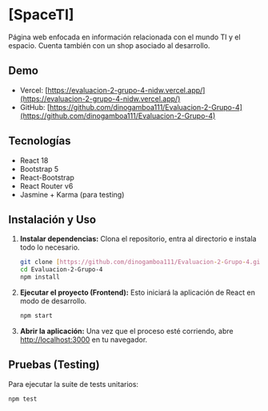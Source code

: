 # [SpaceTI]

Página web enfocada en información relacionada con el mundo TI y el espacio. Cuenta también con un shop asociado al desarrollo.

## Demo
- Vercel: [https://evaluacion-2-grupo-4-nidw.vercel.app/](https://evaluacion-2-grupo-4-nidw.vercel.app/)
- GitHub: [https://github.com/dinogamboa111/Evaluacion-2-Grupo-4](https://github.com/dinogamboa111/Evaluacion-2-Grupo-4)

## Tecnologías
- React 18
- Bootstrap 5
- React-Bootstrap
- React Router v6
- Jasmine + Karma (para testing)

## Instalación y Uso

1.  **Instalar dependencias:**
    Clona el repositorio, entra al directorio e instala todo lo necesario.
    ```bash
    git clone [https://github.com/dinogamboa111/Evaluacion-2-Grupo-4.git](https://github.com/dinogamboa111/Evaluacion-2-Grupo-4.git)
    cd Evaluacion-2-Grupo-4
    npm install
    ```

2.  **Ejecutar el proyecto (Frontend):**
    Esto iniciará la aplicación de React en modo de desarrollo.
    ```bash
    npm start
    

3.  **Abrir la aplicación:**
    Una vez que el proceso esté corriendo, abre [http://localhost:3000](http://localhost:3000) en tu navegador.

## Pruebas (Testing)

Para ejecutar la suite de tests unitarios:
```bash
npm test

